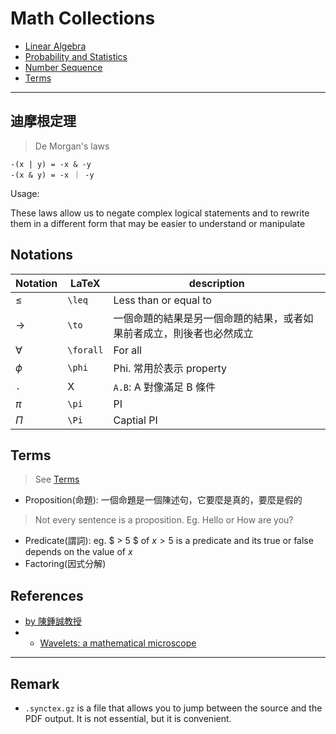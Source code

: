 # Math Collections

- [Linear Algebra](https://github.com/chengr4/linear-algebra)
- [Probability and Statistics](https://github.com/chengr4/probability-and-statistics)
- [Number Sequence](./number-sequence)
- [Terms](#terms)

---



## 迪摩根定理

> De Morgan's laws

```
-(x | y) = -x & -y
-(x & y) = -x ｜ -y
```

Usage:

These laws allow us to negate complex logical statements and to rewrite them in a different form that may be easier to understand or manipulate

## Notations

| Notation | LaTeX | description |
| ------ | ----- | ----------- |
| $\leq$ | `\leq` | Less than or equal to |
| $\to$ | `\to` | 一個命題的結果是另一個命題的結果，或者如果前者成立，則後者也必然成立 |
| $\forall$ | `\forall` | For all |
| $\phi$ | `\phi` | Phi. 常用於表示 property |
| `.` | X | `A.B`: A 對像滿足 B 條件 |
| $\pi$ | `\pi` | PI |
| $\Pi$ | `\Pi` | Captial PI |

## Terms

> See [Terms](./terms.pdf)

- Proposition(命題): 一個命題是一個陳述句，它要麼是真的，要麼是假的

> Not every sentence is a proposition. Eg. Hello or How are you?

- Predicate(謂詞): eg. $ > 5 $ of $x > 5$ is a predicate and its true or false depends on the value of $x$
- Factoring(因式分解)

## References

- [by 陳鍾誠教授](https://github.com/cccbook/math4code)
- - [Wavelets: a mathematical microscope](https://youtu.be/jnxqHcObNK4)

---

## Remark

- `.synctex.gz` is a file that allows you to jump between the source and the PDF output. It is not essential, but it is convenient.

